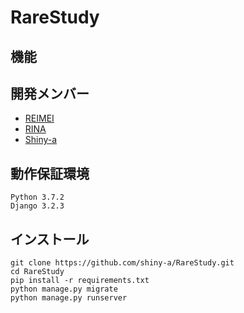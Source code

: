 # RareStudy



## 機能





## 開発メンバー

- [REIMEI](https://github.com/Reimei1213)
- [RINA](https://github.com/Rinasham)
- [Shiny-a](https://github.com/shiny-a)


## 動作保証環境

```
Python 3.7.2
Django 3.2.3
```



## インストール

```
git clone https://github.com/shiny-a/RareStudy.git
cd RareStudy
pip install -r requirements.txt
python manage.py migrate
python manage.py runserver
```

